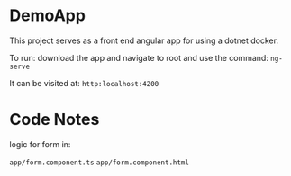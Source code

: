 # DemoApp

This project serves as a front end angular app for using a dotnet docker. 

To run: download the app and navigate to root and use the command:
`ng-serve`

It can be visited at: `http:localhost:4200`

# Code Notes

logic for form in:

`app/form.component.ts`
`app/form.component.html`
